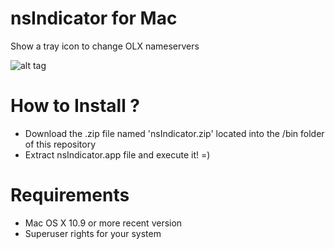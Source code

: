 nsIndicator for Mac
===============

Show a tray icon to change OLX nameservers

![alt tag](https://raw.githubusercontent.com/juan-sanzone-olx/nsindicator-mac/master/images/screenshot.png)

How to Install ?
===============

- Download the .zip file named 'nsIndicator.zip' located into the /bin folder of this repository
- Extract nsIndicator.app file and execute it! =)

Requirements
===============
- Mac OS X 10.9 or more recent version
- Superuser rights for your system
